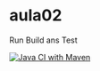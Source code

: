 # aula02

Run Build ans Test

[![Java CI with Maven](https://github.com/Dandavi/aula02/actions/workflows/maven.yml/badge.svg)](https://github.com/Dandavi/aula02/actions/workflows/maven.yml)
